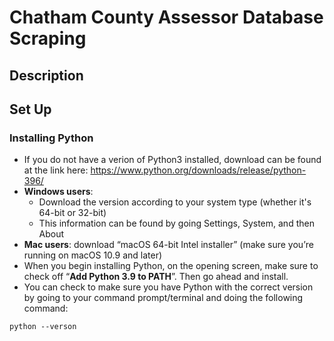 # Chatham County Assessor Database Scraping

## Description

## Set Up

### Installing Python

- If you do not have a verion of Python3 installed, download can be found at the link here: https://www.python.org/downloads/release/python-396/
- **Windows users**:
  - Download the version according to your system type (whether it's 64-bit or 32-bit)
  - This information can be found by going Settings, System, and then About
- **Mac users**: download “macOS 64-bit Intel installer” (make sure you’re running on macOS 10.9 and later)
- When you begin installing Python, on the opening screen, make sure to check off “**Add Python 3.9 to PATH**”. Then go ahead and install.
- You can check to make sure you have Python with the correct version by going to your command prompt/terminal and doing the following command:
```
python --verson
```
